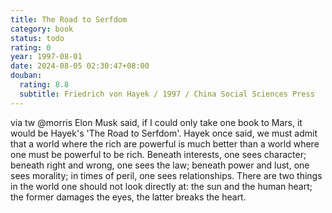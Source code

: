 ```yaml
---
title: The Road to Serfdom
category: book
status: todo
rating: 0
year: 1997-08-01
date: 2024-08-05 02:30:47+08:00
douban:
  rating: 8.8
  subtitle: Friedrich von Hayek / 1997 / China Social Sciences Press
---
```


via tw @morris Elon Musk said, if I could only take one book to Mars, it would be Hayek's 'The Road to Serfdom'. Hayek once said, we must admit that a world where the rich are powerful is much better than a world where one must be powerful to be rich. Beneath interests, one sees character; beneath right and wrong, one sees the law; beneath power and lust, one sees morality; in times of peril, one sees relationships. There are two things in the world one should not look directly at: the sun and the human heart; the former damages the eyes, the latter breaks the heart.
